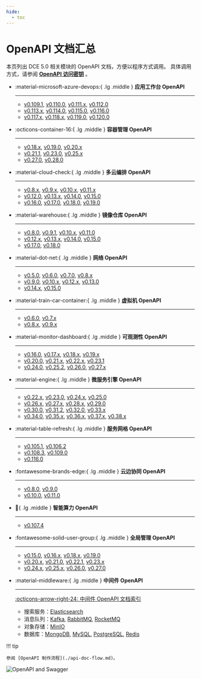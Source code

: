 ```yaml
---
hide:
  - toc
---
```


# OpenAPI 文档汇总

本页列出 DCE 5.0 相关模块的 OpenAPI 文档，方便以程序方式调用。
具体调用方式，请参阅 **[OpenAPI 访问密钥](https://docs.daocloud.io/ghippo/user-guide/personal-center/accesstoken/)** 。

<div class="grid cards" markdown>

-   :material-microsoft-azure-devops:{ .lg .middle } __应用工作台 OpenAPI__

    ---

    - [v0.109.1](./amamba/v0.109.1.md), [v0.110.0](./amamba/v0.110.0.md), [v0.111.x](./amamba/v0.111.0.md), [v0.112.0](./amamba/v0.112.0.md)
    - [v0.113.x](./amamba/v0.113.0.md), [v0.114.0](./amamba/v0.114.0.md), [v0.115.0](./amamba/v0.115.0.md), [v0.116.0](./amamba/v0.116.0.md)
    - [v0.117.x](./amamba/v0.117.0.md), [v0.118.x](./amamba/v0.118.0.md), [v0.119.0](./amamba/v0.119.0.md), [v0.120.0](./amamba/v0.120.0.md)

-   :octicons-container-16:{ .lg .middle } __容器管理 OpenAPI__

    ---

    - [v0.18.x](./kpanda/v0.18.0.md), [v0.19.0](./kpanda/v0.19.0.md), [v0.20.x](./kpanda/v0.20.0.md)
    - [v0.21.1](./kpanda/v0.21.1.md), [v0.23.0](./kpanda/v0.23.0.md), [v0.25.x](./kpanda/v0.25.0.md)
    - [v0.27.0](./kpanda/v0.27.0.md), [v0.28.0](./kpanda/v0.28.0.md)

-   :material-cloud-check:{ .lg .middle } __多云编排 OpenAPI__

    ---

    - [v0.8.x](./kairship/v0.8.0.md), [v0.9.x](./kairship/v0.9.0.md), [v0.10.x](./kairship/v0.10.0.md), [v0.11.x](./kairship/v0.11.0.md)
    - [v0.12.0](./kairship/v0.12.0.md), [v0.13.x](./kairship/v0.13.0.md), [v0.14.0](./kairship/v0.14.0.md), [v0.15.0](./kairship/v0.15.0.md)
    - [v0.16.0](./kairship/v0.16.0.md), [v0.17.0](./kairship/v0.17.0.md), [v0.18.0](./kairship/v0.18.0.md), [v0.19.0](./kairship/v0.19.0.md)

-   :material-warehouse:{ .lg .middle } __镜像仓库 OpenAPI__

    ---

    - [v0.8.0](./kangaroo/v0.8.0.md), [v0.9.1](./kangaroo/v0.9.1.md), [v0.10.x](./kangaroo/v0.10.0.md), [v0.11.0](./kangaroo/v0.11.0.md)
    - [v0.12.x](./kangaroo/v0.12.0.md), [v0.13.x](./kangaroo/v0.13.0.md), [v0.14.0](./kangaroo/v0.14.0.md), [v0.15.0](./kangaroo/v0.15.0.md)
    - [v0.17.0](./kangaroo/v0.17.0.md), [v0.18.0](./kangaroo/v0.18.0.md)

-   :material-dot-net:{ .lg .middle } __网络 OpenAPI__

    ---

    - [v0.5.0](./spidernet/v0.5.0.md), [v0.6.0](./spidernet/v0.6.0.md), [v0.7.0](./spidernet/v0.7.0.md), [v0.8.x](./spidernet/v0.8.0.md)
    - [v0.9.0](./spidernet/v0.9.0.md), [v0.10.x](./spidernet/v0.10.0.md), [v0.12.x](./spidernet/v0.12.0.md), [v0.13.0](./spidernet/v0.13.0.md)
    - [v0.14.x](./spidernet/v0.14.0.md), [v0.15.0](./spidernet/v0.15.0.md)

-   :material-train-car-container:{ .lg .middle } __虚拟机 OpenAPI__

    ---

    - [v0.6.0](./virtnest/v0.6.0.md), [v0.7.x](./virtnest/v0.7.0.md)
    - [v0.8.x](./virtnest/v0.8.0.md), [v0.9.x](./virtnest/v0.8.0.md)

-   :material-monitor-dashboard:{ .lg .middle } __可观测性 OpenAPI__

    ---

    - [v0.16.0](./insight/v0.16.0.md), [v0.17.x](./insight/v0.17.0.md), [v0.18.x](./insight/v0.18.0.md), [v0.19.x](./insight/v0.19.0.md)
    - [v0.20.0](./insight/v0.20.0.md), [v0.21.x](./insight/v0.21.0.md), [v0.22.x](./insight/v0.22.0.md), [v0.23.1](./insight/v0.23.1.md)
    - [v0.24.0](./insight/v0.24.0.md), [v0.25.2](./insight/v0.25.2.md), [v0.26.0](./insight/v0.26.0.md), [v0.27.x](./insight/v0.27.0.md)

-   :material-engine:{ .lg .middle } __微服务引擎 OpenAPI__

    ---

    - [v0.22.x](./skoala/v0.22.1.md), [v0.23.0](./skoala/v0.23.0.md), [v0.24.x](./skoala/v0.24.0.md), [v0.25.0](./skoala/v0.25.0.md)
    - [v0.26.x](./skoala/v0.26.0.md), [v0.27.x](./skoala/v0.27.0.md), [v0.28.x](./skoala/v0.28.0.md), [v0.29.0](./skoala/v0.29.0.md)
    - [v0.30.0](./skoala/v0.30.0.md), [v0.31.2](./skoala/v0.31.2.md), [v0.32.0](./skoala/v0.32.0.md), [v0.33.x](./skoala/v0.33.0.md)
    - [v0.34.0](./skoala/v0.34.0.md), [v0.35.x](./skoala/v0.35.0.md), [v0.36.x](./skoala/v0.36.0.md), [v0.37.x](./skoala/v0.37.0.md), [v0.38.x](./skoala/v0.38.1.md)

-   :material-table-refresh:{ .lg .middle } __服务网格 OpenAPI__

    ---

    - [v0.105.1](./mspider/v0.105.1.md), [v0.106.2](./mspider/v0.106.2.md)
    - [v0.108.3](./mspider/v0.108.3.md), [v0.109.0](./mspider/v0.109.0.md)
    - [v0.116.0](./mspider/v0.116.0.md)

-   :fontawesome-brands-edge:{ .lg .middle } __云边协同 OpenAPI__

    ---

    - [v0.8.0](./kant/v0.8.0.md), [v0.9.0](./kant/v0.9.0.md)
    - [v0.10.0](./kant/v0.10.0.md), [v0.11.0](./kant/v0.11.0.md)

-   :robot:{ .lg .middle } __智能算力 OpenAPI__

    ---

    - [v0.107.4](./baize/v0.107.4.md)

-   :fontawesome-solid-user-group:{ .lg .middle } __全局管理 OpenAPI__

    ---

    - [v0.15.0](./ghippo/v0.15.0.md), [v0.16.x](./ghippo/v0.16.0.md), [v0.18.x](./ghippo/v0.18.0.md), [v0.19.0](./ghippo/v0.19.0.md)
    - [v0.20.x](./ghippo/v0.20.0.md), [v0.21.0](./ghippo/v0.21.0.md), [v0.22.1](./ghippo/v0.22.1.md), [v0.23.x](./ghippo/v0.23.0.md)
    - [v0.24.x](./ghippo/v0.24.0.md), [v0.25.x](./ghippo/v0.25.0.md), [v0.26.0](./ghippo/v0.26.0.md), [v0.27.0](./ghippo/v0.27.0.md)

-   :material-middleware:{ .lg .middle } __中间件 OpenAPI__

    ---

    [:octicons-arrow-right-24: 中间件 OpenAPI 文档索引](./midware.md)

    - 搜索服务：[Elasticsearch](./mcamel/elasticsearch/elasticsearch-v0.7.0.md)
    - 消息队列：[Kafka](./mcamel/kafka/kafka-v0.5.0.md),
      [RabbitMQ](./mcamel/rabbitmq/rabbitmq-v0.10.0.md),
      [RocketMQ](./mcamel/rocketmq/rocketmq-v0.1.1.md)
    - 对象存储：[MinIO](./mcamel/minio/minio-v0.5.0.md)
    - 数据库：[MongoDB](./mcamel/mongodb/mongodb-v0.1.0.md),
      [MySQL](./mcamel/mysql/mysql-v0.10.0.md),
      [PostgreSQL](./mcamel/postgresql/postgresql-v0.1.0.md),
      [Redis](./mcamel/redis/redis-v0.7.0.md)

</div>

!!! tip

    参阅 [OpenAPI 制作流程](./api-doc-flow.md)。

![OpenAPI and Swagger](https://docs.daocloud.io/daocloud-docs-images/docs/openapi/images/index.png)
